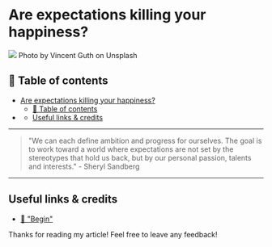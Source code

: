 # Are expectations killing your happiness?
[<img src="https://images.unsplash.com/photo-1500417148159-68083bd7333a?dpr=2&auto=format&fit=crop&w=1080&h=721&q=80&cs=tinysrgb&crop=">](
https://unsplash.com/photos/ISI5DlnYvuY)
Photo by Vincent Guth on Unsplash



## 📄 Table of contents

<!-- TOC -->

- [Are expectations killing your happiness?](#are-expectations-killing-your-happiness)
  - [📄 Table of contents](#📄-table-of-contents)
- [](#)
  - [Useful links & credits](#useful-links--credits)

<!-- /TOC -->

---
>"We can each define ambition and progress for ourselves. The goal is to work toward a world where expectations are not set by the stereotypes that hold us back, but by our personal passion, talents and interests." - Sheryl Sandberg
---

##

## Useful links & credits
- [📄 "Begin"](afgafgadgads)



Thanks for reading my article! Feel free to leave any feedback! 


<!-- Written by Daniel Deutsch (deudan1010@gmail.com) -->
